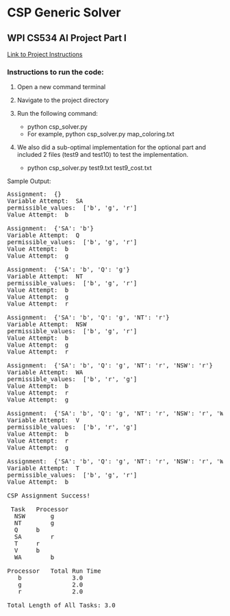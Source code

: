 # CSP Generic Solver
## WPI CS534 AI Project Part I

[Link to Project Instructions](http://web.cs.wpi.edu/~cs534/s19/Project/) 

### Instructions to run the code:

1) Open a new command terminal
2) Navigate to the project directory
3) Run the following command:
	* python csp_solver.py <filename> 
	* For example, python csp_solver.py map_coloring.txt

4) We also did a sub-optimal implementation for the optional part and included 2 files (test9 and test10) to test the implementation.
	* python csp_solver.py test9.txt test9_cost.txt

Sample Output:

<pre>
Assignment:  {}
Variable Attempt:  SA
permissible_values:  ['b', 'g', 'r']
Value Attempt:  b

Assignment:  {'SA': 'b'}
Variable Attempt:  Q
permissible_values:  ['b', 'g', 'r']
Value Attempt:  b
Value Attempt:  g

Assignment:  {'SA': 'b', 'Q': 'g'}
Variable Attempt:  NT
permissible_values:  ['b', 'g', 'r']
Value Attempt:  b
Value Attempt:  g
Value Attempt:  r

Assignment:  {'SA': 'b', 'Q': 'g', 'NT': 'r'}
Variable Attempt:  NSW
permissible_values:  ['b', 'g', 'r']
Value Attempt:  b
Value Attempt:  g
Value Attempt:  r

Assignment:  {'SA': 'b', 'Q': 'g', 'NT': 'r', 'NSW': 'r'}
Variable Attempt:  WA
permissible_values:  ['b', 'r', 'g']
Value Attempt:  b
Value Attempt:  r
Value Attempt:  g

Assignment:  {'SA': 'b', 'Q': 'g', 'NT': 'r', 'NSW': 'r', 'WA': 'g'}
Variable Attempt:  V
permissible_values:  ['b', 'r', 'g']
Value Attempt:  b
Value Attempt:  r
Value Attempt:  g

Assignment:  {'SA': 'b', 'Q': 'g', 'NT': 'r', 'NSW': 'r', 'WA': 'g', 'V': 'g'}
Variable Attempt:  T
permissible_values:  ['b', 'g', 'r']
Value Attempt:  b

CSP Assignment Success!

 Task	Processor
  NSW	    g
  NT	    g
  Q	    b
  SA	    r
  T	    r
  V	    b
  WA	    b

Processor	Total Run Time
   b		      3.0
   g		      2.0
   r		      2.0

Total Length of All Tasks: 3.0
</pre>
